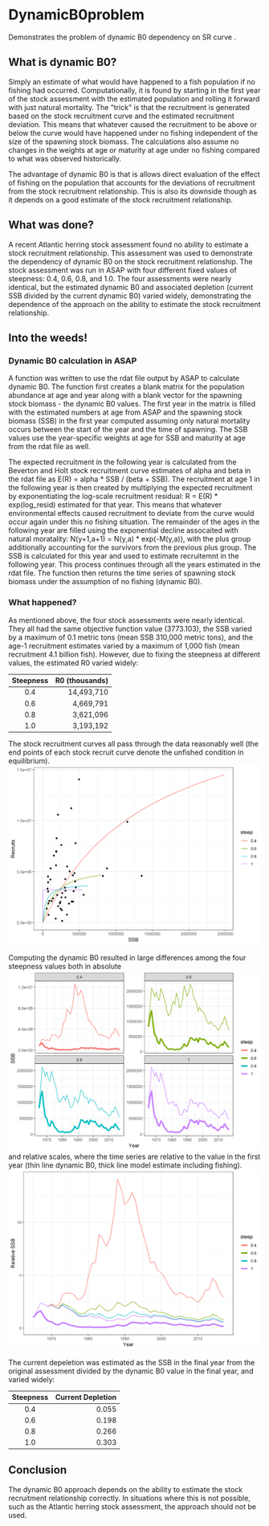 # DynamicB0problem
Demonstrates the problem of dynamic B0 dependency on SR curve .

## What is dynamic B0?
Simply an estimate of what would have happened to a fish population if no fishing had occurred. Computationally, it is found by starting in the first year of the stock assessment with the estimated population and rolling it forward with just natural mortality. The "trick" is that the recruitment is generated based on the stock recruitment curve and the estimated recruitment deviation. This means that whatever caused the recruitment to be above or below the curve would have happened under no fishing independent of the size of the spawning stock biomass. The calculations also assume no changes in the weights at age or maturity at age under no fishing compared to what was observed historically.

The advantage of dynamic B0 is that is allows direct evaluation of the effect of fishing on the population that accounts for the deviations of recruitment from the stock recruitment relationship. This is also its downside though as it depends on a good estimate of the stock recruitment relationship. 

## What was done?
A recent Atlantic herring stock assessment found no ability to estimate a stock recruitment relationship. This assessment was used to demonstrate the dependency of dynamic B0 on the stock recruitment relationship. The stock assessment was run in ASAP with four different fixed values of steepness: 0.4, 0.6, 0.8, and 1.0. The four assessments were nearly identical, but the estimated dynamic B0 and associated depletion (current SSB divided by the current dynamic B0) varied widely, demonstrating the dependence of the approach on the ability to estimate the stock recruitment relationship.

## Into the weeds!

### Dynamic B0 calculation in ASAP
A function was written to use the rdat file output by ASAP to calculate dynamic B0. The function first creates a blank matrix for the population abundance at age and year along with a blank vector for the spawning stock biomass - the dynamic B0 values. The first year in the matrix is filled with the estimated numbers at age from ASAP and the spawning stock biomass (SSB) in the first year computed assuming only natural mortality occurs between the start of the year and the time of spawning. The SSB values use the year-specific weights at age for SSB and maturity at age from the rdat file as well.

The expected recruitment in the following year is calculated from the Beverton and Holt stock recruitment curve estimates of alpha and beta in the rdat file as E(R) = alpha * SSB / (beta + SSB). The recruitment at age 1 in the following year is then created by multiplying the expected recruitment by exponentiating the log-scale recruitment residual: R = E(R) * exp(log_resid) estimated for that year. This means that whatever environmental effects caused recruitment to deviate from the curve would occur again under this no fishing situation. The remainder of the ages in the following year are filled using the exponential decline assocaited with natural moratality: N(y+1,a+1) = N(y,a) * exp(-M(y,a)), with the plus group additionally accounting for the survivors from the previous plus group. The SSB is calculated for this year and used to estimate recruitemnt in the following year. This process continues through all the years estimated in the rdat file. The function then returns the time series of spawning stock biomass under the assumption of no fishing (dynamic B0).

### What happened?
As mentioned above, the four stock assessments were nearly identical. They all had the same objective function value (3773.103), the SSB varied by a maximum of 0.1 metric tons (mean SSB 310,000 metric tons), and the age-1 recruitment estimates varied by a maximum of 1,000 fish (mean recruitment 4.1 billion fish). However, due to fixing the steepness at different values, the estimated R0 varied widely:

| Steepness | R0 (thousands) |
|:---------:|---------------:|
| 0.4       | 14,493,710     |
| 0.6       | 4,669,791      |
| 0.8       | 3,621,096      |
| 1.0       | 3,193,192      |

The stock recruitment curves all pass through the data reasonably well (the end points of each stock recruit curve denote the unfished condition in equilibrium).
![SR plot](srplot.png)

Computing the dynamic B0 resulted in large differences among the four steepness values both in absolute ![SSB plot](ssbplot.png)
and relative scales, where the time series are relative to the value in the first year (thin line dynamic B0, thick line model estimate including fishing).
![relative SSB plot](relssbplot.png)

The current depeletion was estimated as the SSB in the final year from the original assessment divided by the dynamic B0 value in the final year, and varied widely:  

| Steepness | Current Depletion | 
|:---------:|------------------:| 
| 0.4       | 0.055             | 
| 0.6       | 0.198             | 
| 0.8       | 0.266             | 
| 1.0       | 0.303             | 

## Conclusion
The dynamic B0 approach depends on the ability to estimate the stock recruitment relationship correctly. In situations where this is not possible, such as the Atlantic herring stock assessment, the approach should not be used.

